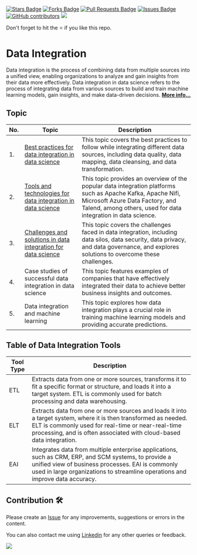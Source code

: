 <a href="https://github.com/drshahizan/special-topic-data-engineering/stargazers"><img src="https://img.shields.io/github/stars/drshahizan/special-topic-data-engineering" alt="Stars Badge"/></a>
<a href="https://github.com/drshahizan/special-topic-data-engineering/network/members"><img src="https://img.shields.io/github/forks/drshahizan/special-topic-data-engineering" alt="Forks Badge"/></a>
<a href="https://github.com/drshahizan/special-topic-data-engineering/pulls"><img src="https://img.shields.io/github/issues-pr/drshahizan/special-topic-data-engineering" alt="Pull Requests Badge"/></a>
<a href="https://github.com/drshahizan/special-topic-data-engineering/issues"><img src="https://img.shields.io/github/issues/drshahizan/special-topic-data-engineering" alt="Issues Badge"/></a>
<a href="https://github.com/drshahizan/special-topic-data-engineering/graphs/contributors"><img alt="GitHub contributors" src="https://img.shields.io/github/contributors/drshahizan/special-topic-data-engineering?color=2b9348"></a>
![](https://visitor-badge.glitch.me/badge?page_id=drshahizan/special-topic-data-engineering)

Don't forget to hit the :star: if you like this repo.

# Data Integration

Data integration is the process of combining data from multiple sources into a unified view, enabling organizations to analyze and gain insights from their data more effectively. Data integration in data science refers to the process of integrating data from various sources to build and train machine learning models, gain insights, and make data-driven decisions. [**More info...**](00-intro.md)

## Topic

| No. | Topic  | Description |
| --- | ----------- | ----------- |
| 1. | [Best practices for data integration in data science](01-best-practice.md) | This topic covers the best practices to follow while integrating different data sources, including data quality, data mapping, data cleansing, and data transformation. |
| 2. | [Tools and technologies for data integration in data science](02-tools.md) | This topic provides an overview of the popular data integration platforms such as Apache Kafka, Apache Nifi, Microsoft Azure Data Factory, and Talend, among others, used for data integration in data science. |
| 3. | [Challenges and solutions in data integration for data science](03-challenges.md) | This topic covers the challenges faced in data integration, including data silos, data security, data privacy, and data governance, and explores solutions to overcome these challenges. |
| 4. | Case studies of successful data integration in data science | This topic features examples of companies that have effectively integrated their data to achieve better business insights and outcomes. |
| 5. | Data integration and machine learning | This topic explores how data integration plays a crucial role in training machine learning models and providing accurate predictions. |


## Table of Data Integration Tools

| Tool Type | Description |
| --------- | ----------- |
| ETL       | Extracts data from one or more sources, transforms it to fit a specific format or structure, and loads it into a target system. ETL is commonly used for batch processing and data warehousing. |
| ELT       | Extracts data from one or more sources and loads it into a target system, where it is then transformed as needed. ELT is commonly used for real-time or near-real-time processing, and is often associated with cloud-based data integration. |
| EAI       | Integrates data from multiple enterprise applications, such as CRM, ERP, and SCM systems, to provide a unified view of business processes. EAI is commonly used in large organizations to streamline operations and improve data accuracy. |

## Contribution 🛠️
Please create an [Issue](https://github.com/drshahizan/special-topic-data-engineering/issues) for any improvements, suggestions or errors in the content.

You can also contact me using [Linkedin](https://www.linkedin.com/in/drshahizan/) for any other queries or feedback.

![](https://visitor-badge.glitch.me/badge?page_id=drshahizan)



